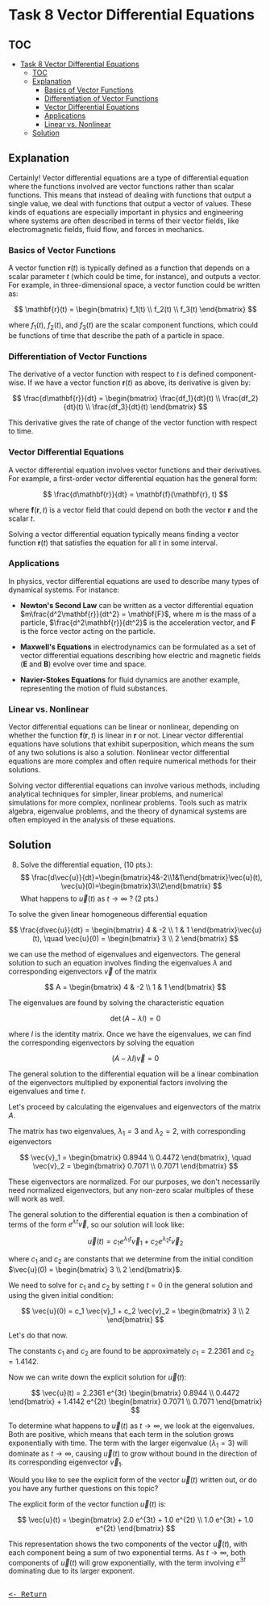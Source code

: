 # Task 8 Vector Differential Equations

## TOC

- [Task 8 Vector Differential Equations](#task-8-vector-differential-equations)
  - [TOC](#toc)
  - [Explanation](#explanation)
    - [Basics of Vector Functions](#basics-of-vector-functions)
    - [Differentiation of Vector Functions](#differentiation-of-vector-functions)
    - [Vector Differential Equations](#vector-differential-equations)
    - [Applications](#applications)
    - [Linear vs. Nonlinear](#linear-vs-nonlinear)
  - [Solution](#solution)

## Explanation

Certainly! Vector differential equations are a type of differential equation where the functions involved are vector functions rather than scalar functions. This means that instead of dealing with functions that output a single value, we deal with functions that output a vector of values. These kinds of equations are especially important in physics and engineering where systems are often described in terms of their vector fields, like electromagnetic fields, fluid flow, and forces in mechanics.

### Basics of Vector Functions

A vector function $\mathbf{r}(t)$ is typically defined as a function that depends on a scalar parameter $t$ (which could be time, for instance), and outputs a vector. For example, in three-dimensional space, a vector function could be written as:

$$
\mathbf{r}(t) = \begin{bmatrix}
f_1(t) \\
f_2(t) \\
f_3(t)
\end{bmatrix}
$$

where $f_1(t)$, $f_2(t)$, and $f_3(t)$ are the scalar component functions, which could be functions of time that describe the path of a particle in space.

### Differentiation of Vector Functions

The derivative of a vector function with respect to $t$ is defined component-wise. If we have a vector function $\mathbf{r}(t)$ as above, its derivative is given by:

$$
\frac{d\mathbf{r}}{dt} = \begin{bmatrix}
\frac{df_1}{dt}(t) \\
\frac{df_2}{dt}(t) \\
\frac{df_3}{dt}(t)
\end{bmatrix}
$$

This derivative gives the rate of change of the vector function with respect to time.

### Vector Differential Equations

A vector differential equation involves vector functions and their derivatives. For example, a first-order vector differential equation has the general form:

$$
\frac{d\mathbf{r}}{dt} = \mathbf{f}(\mathbf{r}, t)
$$

where $\mathbf{f}(\mathbf{r}, t)$ is a vector field that could depend on both the vector $\mathbf{r}$ and the scalar $t$.

Solving a vector differential equation typically means finding a vector function $\mathbf{r}(t)$ that satisfies the equation for all $t$ in some interval.

### Applications

In physics, vector differential equations are used to describe many types of dynamical systems. For instance:

- **Newton's Second Law** can be written as a vector differential equation $m\frac{d^2\mathbf{r}}{dt^2} = \mathbf{F}$, where $m$ is the mass of a particle, $\frac{d^2\mathbf{r}}{dt^2}$ is the acceleration vector, and $\mathbf{F}$ is the force vector acting on the particle.

- **Maxwell's Equations** in electrodynamics can be formulated as a set of vector differential equations describing how electric and magnetic fields ($\mathbf{E}$ and $\mathbf{B}$) evolve over time and space.

- **Navier-Stokes Equations** for fluid dynamics are another example, representing the motion of fluid substances.

### Linear vs. Nonlinear

Vector differential equations can be linear or nonlinear, depending on whether the function $\mathbf{f}(\mathbf{r}, t)$ is linear in $\mathbf{r}$ or not. Linear vector differential equations have solutions that exhibit superposition, which means the sum of any two solutions is also a solution. Nonlinear vector differential equations are more complex and often require numerical methods for their solutions.

Solving vector differential equations can involve various methods, including analytical techniques for simpler, linear problems, and numerical simulations for more complex, nonlinear problems. Tools such as matrix algebra, eigenvalue problems, and the theory of dynamical systems are often employed in the analysis of these equations.

## Solution

8. Solve the differential equation, (10 pts.):
   $$
   \frac{d\vec{u}}{dt}=\begin{bmatrix}4&-2\\1&1\end{bmatrix}\vec{u}(t), \vec{u}(0)=\begin{bmatrix}3\\2\end{bmatrix}
   $$
   What happens to $\vec{u}(t)$ as $t\rightarrow \infty$ ? (2 pts.)

To solve the given linear homogeneous differential equation

$$
\frac{d\vec{u}}{dt} = \begin{bmatrix} 4 & -2 \\ 1 & 1 \end{bmatrix}\vec{u}(t), \quad \vec{u}(0) = \begin{bmatrix} 3 \\ 2 \end{bmatrix}
$$

we can use the method of eigenvalues and eigenvectors. The general solution to such an equation involves finding the eigenvalues $\lambda$ and corresponding eigenvectors $\vec{v}$ of the matrix

$$
A = \begin{bmatrix} 4 & -2 \\ 1 & 1 \end{bmatrix}
$$

The eigenvalues are found by solving the characteristic equation

$$
\det(A - \lambda I) = 0
$$

where $I$ is the identity matrix. Once we have the eigenvalues, we can find the corresponding eigenvectors by solving the equation

$$
(A - \lambda I)\vec{v} = 0
$$

The general solution to the differential equation will be a linear combination of the eigenvectors multiplied by exponential factors involving the eigenvalues and time $t$.

Let's proceed by calculating the eigenvalues and eigenvectors of the matrix $A$.

The matrix has two eigenvalues, $\lambda_1 = 3$ and $\lambda_2 = 2$, with corresponding eigenvectors

$$
\vec{v}_1 = \begin{bmatrix} 0.8944 \\ 0.4472 \end{bmatrix}, \quad \vec{v}_2 = \begin{bmatrix} 0.7071 \\ 0.7071 \end{bmatrix}
$$

These eigenvectors are normalized. For our purposes, we don't necessarily need normalized eigenvectors, but any non-zero scalar multiples of these will work as well.

The general solution to the differential equation is then a combination of terms of the form $e^{\lambda t} \vec{v}$, so our solution will look like:

$$
\vec{u}(t) = c_1 e^{\lambda_1 t} \vec{v}_1 + c_2 e^{\lambda_2 t} \vec{v}_2
$$

where $c_1$ and $c_2$ are constants that we determine from the initial condition $\vec{u}(0) = \begin{bmatrix} 3 \\ 2 \end{bmatrix}$.

We need to solve for $c_1$ and $c_2$ by setting $t = 0$ in the general solution and using the given initial condition:

$$
\vec{u}(0) = c_1 \vec{v}_1 + c_2 \vec{v}_2 = \begin{bmatrix} 3 \\ 2 \end{bmatrix}
$$

Let's do that now.

The constants $c_1$ and $c_2$ are found to be approximately $c_1 = 2.2361$ and $c_2 = 1.4142$.

Now we can write down the explicit solution for $\vec{u}(t)$:

$$
\vec{u}(t) = 2.2361 e^{3t} \begin{bmatrix} 0.8944 \\ 0.4472 \end{bmatrix} + 1.4142 e^{2t} \begin{bmatrix} 0.7071 \\ 0.7071 \end{bmatrix}
$$

To determine what happens to $\vec{u}(t)$ as $t \to \infty$, we look at the eigenvalues. Both are positive, which means that each term in the solution grows exponentially with time. The term with the larger eigenvalue ($\lambda_1 = 3$) will dominate as $t \to \infty$, causing $\vec{u}(t)$ to grow without bound in the direction of its corresponding eigenvector $\vec{v}_1$.

Would you like to see the explicit form of the vector $\vec{u}(t)$ written out, or do you have any further questions on this topic?

The explicit form of the vector function $\vec{u}(t)$ is:

$$
\vec{u}(t) = \begin{bmatrix}
2.0 e^{3t} + 1.0 e^{2t} \\
1.0 e^{3t} + 1.0 e^{2t}
\end{bmatrix}
$$

This representation shows the two components of the vector $\vec{u}(t)$, with each component being a sum of two exponential terms. As $t \to \infty$, both components of $\vec{u}(t)$ will grow exponentially, with the term involving $e^{3t}$ dominating due to its larger exponent.

[<kbd><br><- Return<br></kbd>](../RetakePrep.md)
